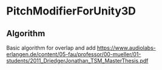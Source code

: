 # PitchModifierForUnity3D

## Algorithm
Basic algorithm for overlap and add
https://www.audiolabs-erlangen.de/content/05-fau/professor/00-mueller/01-students/2011_DriedgerJonathan_TSM_MasterThesis.pdf